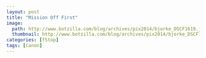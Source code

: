 ```yaml
---
layout: post
title: "Mission Off First"
image:
  path: http://www.botzilla.com/blog/archives/pix2014/bjorke_DSCF1619.jpg
  thumbnail: http://www.botzilla.com/blog/archives/pix2014/bjorke_DSCF1619.jpg
categories: [fStop]
tags: [Canon]
---
```


